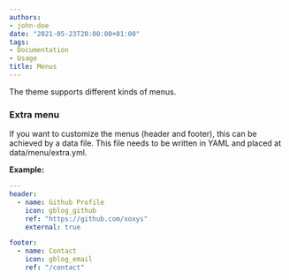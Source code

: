 ```yaml
---
authors:
- john-doe
date: "2021-05-23T20:00:00+01:00"
tags:
- Documentation
- Usage
title: Menus
---
```


The theme supports different kinds of menus.

<!--more-->

### Extra menu

If you want to customize the menus (header and footer), this can be achieved by a data file. This file needs to be written in YAML and placed at data/menu/extra.yml.

**Example:**

```Yaml
---
header:
  - name: Github Profile
    icon: gblog_github
    ref: "https://github.com/xoxys"
    external: true

footer:
  - name: Contact
    icon: gblog_email
    ref: "/contact"
```
